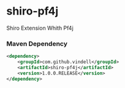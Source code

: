 # shiro-pf4j
Shiro Extension Whith Pf4j

### Maven Dependency

``` xml
<dependency>
	<groupId>com.github.vindell</groupId>
	<artifactId>shiro-pf4j</artifactId>
	<version>1.0.0.RELEASE</version>
</dependency>
```